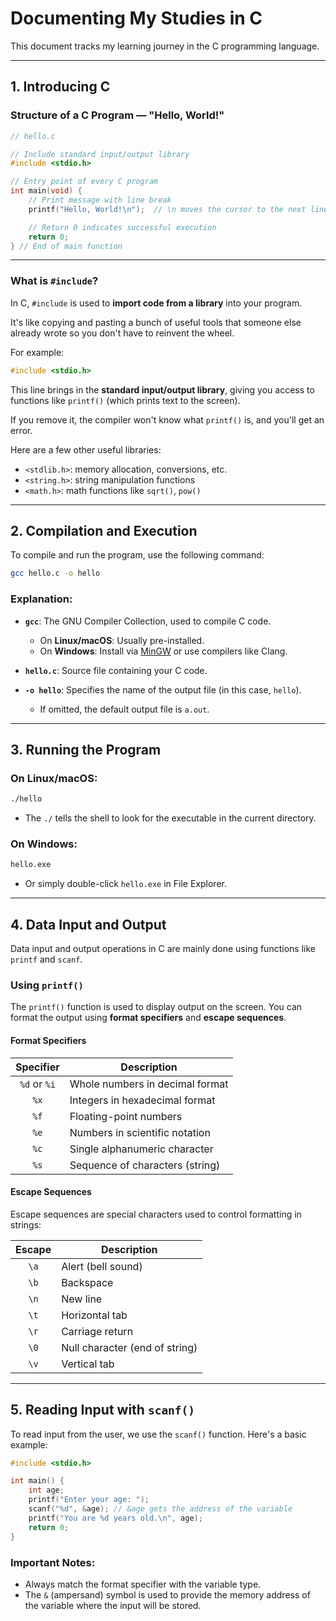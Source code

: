 # Documenting My Studies in C

This document tracks my learning journey in the C programming language.

---

## 1. Introducing C

### Structure of a C Program — "Hello, World!"

```c
// hello.c

// Include standard input/output library
#include <stdio.h>

// Entry point of every C program
int main(void) {
    // Print message with line break
    printf("Hello, World!\n");  // \n moves the cursor to the next line

    // Return 0 indicates successful execution
    return 0;
} // End of main function
```

---

### What is `#include`?

In C, `#include` is used to **import code from a library** into your program.

It's like copying and pasting a bunch of useful tools that someone else already wrote so you don't have to reinvent the wheel.

For example:

```c
#include <stdio.h>
```

This line brings in the **standard input/output library**, giving you access to functions like `printf()` (which prints text to the screen).

If you remove it, the compiler won't know what `printf()` is, and you'll get an error.

Here are a few other useful libraries:

* `<stdlib.h>`: memory allocation, conversions, etc.
* `<string.h>`: string manipulation functions
* `<math.h>`: math functions like `sqrt()`, `pow()`

---

## 2. Compilation and Execution

To compile and run the program, use the following command:

```bash
gcc hello.c -o hello
```

### Explanation:

* **`gcc`**: The GNU Compiler Collection, used to compile C code.

  * On **Linux/macOS**: Usually pre-installed.
  * On **Windows**: Install via [MinGW](https://www.mingw-w64.org/) or use compilers like Clang.

* **`hello.c`**: Source file containing your C code.

* **`-o hello`**: Specifies the name of the output file (in this case, `hello`).

  * If omitted, the default output file is `a.out`.

---

## 3. Running the Program

### On Linux/macOS:

```bash
./hello
```

* The `./` tells the shell to look for the executable in the current directory.

### On Windows:

```bash
hello.exe
```

* Or simply double-click `hello.exe` in File Explorer.

---

## 4. Data Input and Output

Data input and output operations in C are mainly done using functions like `printf` and `scanf`.

### Using `printf()`

The `printf()` function is used to display output on the screen. You can format the output using **format specifiers** and **escape sequences**.

#### Format Specifiers

|   Specifier  | Description                     |
| :----------: | ------------------------------- |
| `%d` or `%i` | Whole numbers in decimal format |
|     `%x`     | Integers in hexadecimal format  |
|     `%f`     | Floating-point numbers          |
|     `%e`     | Numbers in scientific notation  |
|     `%c`     | Single alphanumeric character   |
|     `%s`     | Sequence of characters (string) |

#### Escape Sequences

Escape sequences are special characters used to control formatting in strings:

| Escape | Description                    |
| :----: | ------------------------------ |
|  `\a`  | Alert (bell sound)             |
|  `\b`  | Backspace                      |
|  `\n`  | New line                       |
|  `\t`  | Horizontal tab                 |
|  `\r`  | Carriage return                |
|  `\0`  | Null character (end of string) |
|  `\v`  | Vertical tab                   |

---

## 5. Reading Input with `scanf()`

To read input from the user, we use the `scanf()` function. Here's a basic example:

```c
#include <stdio.h>

int main() {
    int age;
    printf("Enter your age: ");
    scanf("%d", &age); // &age gets the address of the variable
    printf("You are %d years old.\n", age);
    return 0;
}
```

### Important Notes:

* Always match the format specifier with the variable type.
* The `&` (ampersand) symbol is used to provide the memory address of the variable where the input will be stored.

